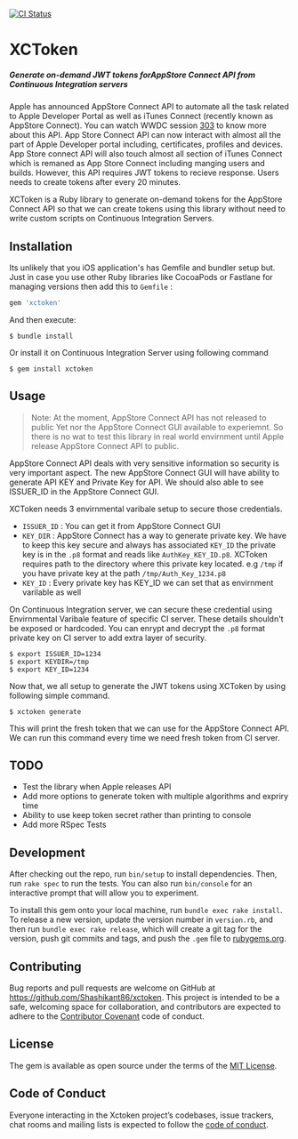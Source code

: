 [![CI Status](http://img.shields.io/travis/Shashikant86/XCToken.svg?style=flat&label=travisci)](https://travis-ci.org/Shashikant86/XCToken)

# XCToken
##### Generate on-demand JWT tokens forAppStore Connect API from Continuous Integration servers 

Apple has announced AppStore Connect API to automate all the task related to Apple Developer Portal as well as iTunes Connect (recently known as AppStore Connect). You can watch WWDC session [303](https://developer.apple.com/videos/play/wwdc2018/303/) to know more about this API. App Store Connect API can now interact with almost all the part of Apple Developer portal including, certificates, profiles and devices. App Store connect API will also touch almost all section of iTunes Connect which is remaned as App Store Connect including manging users and builds. However, this API requires JWT tokens to recieve response. Users needs to create tokens after every 20 minutes. 

XCToken is a Ruby library to generate on-demand tokens for the AppStore Connect API so that we can create tokens using this library without need to write custom scripts on Continuous Integration Servers. 

## Installation

Its unlikely that you iOS  application's has Gemfile and bundler setup but. Just in case you use other Ruby libraries like CocoaPods or Fastlane for managing versions then add this to `Gemfile` :

```ruby
gem 'xctoken'
```

And then execute:

    $ bundle install

Or install it on Continuous Integration Server using following command 

    $ gem install xctoken

## Usage

> Note: At the moment, AppStore Connect API has not released to public Yet nor the AppStore Connect GUI available to experiemnt. So there is no wat to test this library in real world envirnment until Apple release AppStore Connect API to public. 

AppStore Connect API deals with very sensitive information so security is very important aspect. The new AppStore Connect GUI will have ability to generate API KEY and Private Key for API. We should also able to see ISSUER_ID in the AppStore Connect GUI. 

XCToken needs 3 envirnmental varibale setup to secure those credentials. 

 *  `ISSUER_ID` : You can get it from AppStore Connect GUI 
 *  `KEY_DIR` : AppStore Connect has a way to generate private key. We have to keep this key secure and always has associated `KEY_ID` the private key is in the `.p8` format and reads like `AuthKey_KEY_ID.p8`. XCToken requires path to the directory where this private key located. e.g `/tmp` if you have private key at the path `/tmp/Auth_Key_1234.p8` 
 * `KEY_ID` : Every private key has KEY_ID we can set that as envirnment varilable as well 

 On Continuous Integration server, we can secure these credential using Envirnmental Varibale feature of specific CI server. These details shouldn't be exposed or hardcoded. You can enrypt and decrypt the `.p8` format private key on CI server to add extra layer of security. 

 ```
 $ export ISSUER_ID=1234
 $ export KEYDIR=/tmp
 $ export KEY_ID=1234

```

Now that, we all setup to generate the JWT tokens using XCToken by using following simple command. 
```
$ xctoken generate 
```
This will print the fresh token that we can use for the AppStore Connect API. We can run this command every time we need fresh token from CI server. 

## TODO

* Test the library when Apple releases API 
* Add more options to generate token with multiple algorithms and expriry time 
* Ability to use keep token secret rather than printing to console 
* Add more RSpec Tests 



## Development

After checking out the repo, run `bin/setup` to install dependencies. Then, run `rake spec` to run the tests. You can also run `bin/console` for an interactive prompt that will allow you to experiment.

To install this gem onto your local machine, run `bundle exec rake install`. To release a new version, update the version number in `version.rb`, and then run `bundle exec rake release`, which will create a git tag for the version, push git commits and tags, and push the `.gem` file to [rubygems.org](https://rubygems.org).

## Contributing

Bug reports and pull requests are welcome on GitHub at https://github.com/Shashikant86/xctoken. This project is intended to be a safe, welcoming space for collaboration, and contributors are expected to adhere to the [Contributor Covenant](http://contributor-covenant.org) code of conduct.

## License

The gem is available as open source under the terms of the [MIT License](https://opensource.org/licenses/MIT).

## Code of Conduct

Everyone interacting in the Xctoken project’s codebases, issue trackers, chat rooms and mailing lists is expected to follow the [code of conduct](https://github.com/Shashikant86/xctoken/blob/master/CODE_OF_CONDUCT.md).
